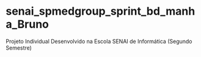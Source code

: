 #  senai_spmedgroup_sprint_bd_manha_Bruno
Projeto Individual Desenvolvido na Escola SENAI de Informática (Segundo Semestre)
